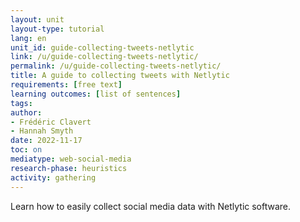 ```yaml
---
layout: unit
layout-type: tutorial
lang: en
unit_id: guide-collecting-tweets-netlytic
link: /u/guide-collecting-tweets-netlytic/
permalink: /u/guide-collecting-tweets-netlytic/ 
title: A guide to collecting tweets with Netlytic
requirements: [free text] 
learning outcomes: [list of sentences]
tags: 
author: 
- Frédéric Clavert
- Hannah Smyth 
date: 2022-11-17
toc: on
mediatype: web-social-media
research-phase: heuristics
activity: gathering
---
```


Learn how to easily collect social media data with Netlytic software.